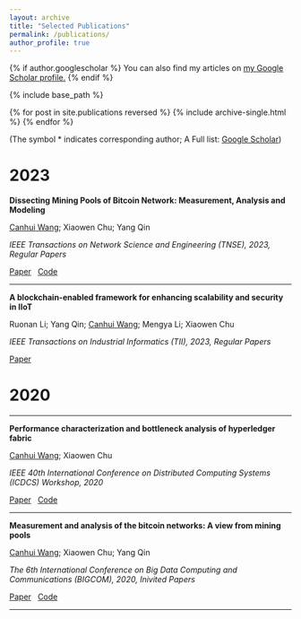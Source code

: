 ```yaml
---
layout: archive
title: "Selected Publications"
permalink: /publications/
author_profile: true
---
```


{% if author.googlescholar %}
  You can also find my articles on <u><a href="{{author.googlescholar}}">my Google Scholar profile</a>.</u>
{% endif %}

{% include base_path %}

{% for post in site.publications reversed %}
  {% include archive-single.html %}
{% endfor %}


 (The symbol * indicates corresponding author; A Full list: [Google Scholar](https://scholar.google.com/citations?user=_pEPpkUAAAAJ))


2023
======

**Dissecting Mining Pools of Bitcoin Network: Measurement, Analysis and Modeling**

<ins>Canhui Wang</ins>; Xiaowen Chu; Yang Qin

*IEEE Transactions on Network Science and Engineering (TNSE), 2023, Regular Papers* 

[Paper](https://ieeexplore.ieee.org/abstract/document/9907879) &nbsp; [Code](https://github.com/Canhui/AppendixBTC)

---

**A blockchain-enabled framework for enhancing scalability and security in IIoT**

Ruonan Li; Yang Qin; <ins>Canhui Wang</ins>; Mengya Li; Xiaowen Chu

*IEEE Transactions on Industrial Informatics (TII), 2023, Regular Papers* 

[Paper](https://ieeexplore.ieee.org/abstract/document/9904919)


2020
======

---

**Performance characterization and bottleneck analysis of hyperledger fabric**

<ins>Canhui Wang</ins>; Xiaowen Chu

*IEEE 40th International Conference on Distributed Computing Systems (ICDCS) Workshop, 2020* 

[Paper](https://ieeexplore.ieee.org/document/9355625) &nbsp; [Code](https://github.com/Canhui/fabric-dbench)

---

**Measurement and analysis of the bitcoin networks: A view from mining pools**

<ins>Canhui Wang</ins>; Xiaowen Chu; Yang Qin

*The 6th International Conference on Big Data Computing and Communications (BIGCOM), 2020, Inivited Papers* 

[Paper](https://ieeexplore.ieee.org/document/9160462) &nbsp; [Code](https://github.com/Canhui/Bitcoin_Mining_Pools) &nbsp; 

---







